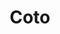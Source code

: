 ---
title: "Coto"
url: /ciudad-autonoma-de-buenos-aires/coto-avenida-la-plata/
shop: supermercado
---